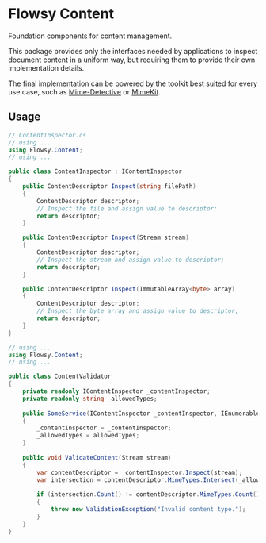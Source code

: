 # Flowsy Content

Foundation components for content management.

This package provides only the interfaces needed by applications to inspect document content in a uniform way, but requiring them to provide their own implementation details.

The final implementation can be powered by the toolkit best suited for every use case, such as [Mime-Detective](https://www.nuget.org/packages/Mime-Detective) or [MimeKit](https://www.nuget.org/packages/MimeKit).

## Usage
```csharp
// ContentInspector.cs
// using ...
using Flowsy.Content;
// using ...

public class ContentInspector : IContentInspector
{
    public ContentDescriptor Inspect(string filePath)
    {
        ContentDescriptor descriptor;
        // Inspect the file and assign value to descriptor;
        return descriptor;
    }

    public ContentDescriptor Inspect(Stream stream)
    {
        ContentDescriptor descriptor;
        // Inspect the stream and assign value to descriptor;
        return descriptor;
    }

    public ContentDescriptor Inspect(ImmutableArray<byte> array)
    {
        ContentDescriptor descriptor;
        // Inspect the byte array and assign value to descriptor;
        return descriptor;
    }
}
```
```csharp
// using ...
using Flowsy.Content;
// using ...

public class ContentValidator
{
    private readonly IContentInspector _contentInspector;
    private readonly string _allowedTypes;
    
    public SomeService(IContentInspector _contentInspector, IEnumerable<string> allowedTypes)
    {
        _contentInspector = _contentInspector;
        _allowedTypes = allowedTypes;
    }
    
    public void ValidateContent(Stream stream)
    {
        var contentDescriptor = _contentInspector.Inspect(stream);
        var intersection = contentDescriptor.MimeTypes.Intersect(_allowedTypes);
        
        if (intersection.Count() != contentDescriptor.MimeTypes.Count())
        {
            throw new ValidationException("Invalid content type.");
        }
    }
}
```

